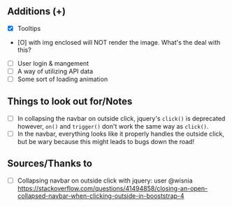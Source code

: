 ## Additions (+)

- [x] Tooltips
- [O] <Link> with img enclosed will NOT render the image. What's the deal with this?
- [ ] User login & mangement
- [ ] A way of utilizing API data
- [ ] Some sort of loading animation

## Things to look out for/Notes

- [ ] In collapsing the navbar on outside click, jquery's `click()` is deprecated however, `on()` and `trigger()` don't work the same way as `click()`.
- [ ] In the navbar, everything looks like it properly handles the outside click, but be wary because this might leads to bugs down the road!

## Sources/Thanks to

- [ ] Collapsing navbar on outside click with jquery: user @wisnia https://stackoverflow.com/questions/41494858/closing-an-open-collapsed-navbar-when-clicking-outside-in-booststrap-4
